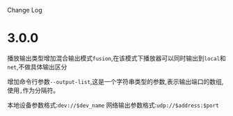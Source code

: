 Change Log

# 3.0.0

播放输出类型增加混合输出模式`fusion`,在该模式下播放器可以同时输出到`local`和`net`,不做具体输出区分

增加命令行参数`--output-list`,这是一个字符串类型的参数,表示输出端口的数组,使用`,`作为分隔符。

本地设备参数格式:`dev://$dev_name`
网络输出参数格式:`udp://$address:$port`